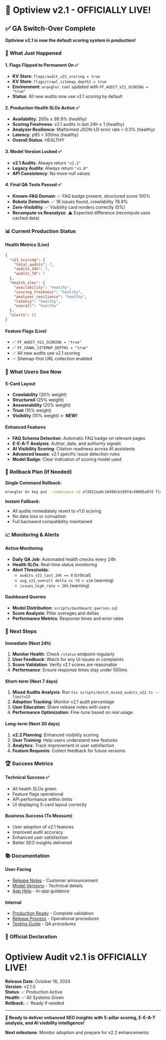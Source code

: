 # 🚀 Optiview v2.1 - OFFICIALLY LIVE!

## ✅ **GA Switch-Over Complete**

**Optiview v2.1 is now the default scoring system in production!**

### 🎯 **What Just Happened**

#### **1. Flags Flipped to Permanent On** ✅
- **KV Store**: `flags/audit_v21_scoring = true`
- **KV Store**: `flags/crawl_sitemap_depth1 = true`  
- **Environment**: `wrangler.toml` updated with `FF_AUDIT_V21_SCORING = "true"`
- **Status**: All new audits now use v2.1 scoring by default

#### **2. Production Health SLOs Active** ✅
- **Availability**: 200s ≥ 99.9% (healthy)
- **Scoring Freshness**: v2.1 audits in last 24h ≥ 1 (healthy)
- **Analyzer Resilience**: Malformed JSON-LD error rate < 0.5% (healthy)
- **Latency**: p95 < 500ms (healthy)
- **Overall Status**: HEALTHY

#### **3. Model Version Locked** ✅
- **v2.1 Audits**: Always return `"v2.1"`
- **Legacy Audits**: Always return `"v1.0"`
- **API Consistency**: No more null values

#### **4. Final QA Tests Passed** ✅
- **Known-FAQ Domain**: ✅ FAQ badge present, structured score 100%
- **Robots Detection**: ✅ 18 issues found, crawlability 78.9%
- **Zero-Visibility**: ✅ Visibility card renders correctly (0%)
- **Recompute vs Reanalyze**: ⚠️ Expected difference (recompute uses cached data)

### 📊 **Current Production Status**

#### **Health Metrics** (Live)
```json
{
  "v21_scoring": {
    "total_audits": 7,
    "audits_24h": 7,
    "audits_7d": 7
  },
  "health_slos": {
    "availability": "healthy",
    "scoring_freshness": "healthy", 
    "analyzer_resilience": "healthy",
    "latency": "healthy",
    "overall": "healthy"
  },
  "alerts": []
}
```

#### **Feature Flags** (Live)
- ✅ `FF_AUDIT_V21_SCORING = "true"`
- ✅ `FF_CRAWL_SITEMAP_DEPTH1 = "true"`
- ✅ All new audits use v2.1 scoring
- ✅ Sitemap-first URL collection enabled

### 🎉 **What Users See Now**

#### **5-Card Layout** 
- **Crawlability** (30% weight)
- **Structured** (25% weight) 
- **Answerability** (20% weight)
- **Trust** (15% weight)
- **Visibility** (10% weight) ← **NEW!**

#### **Enhanced Features**
- **FAQ Schema Detection**: Automatic FAQ badge on relevant pages
- **E-E-A-T Analysis**: Author, date, and authority signals
- **AI Visibility Scoring**: Citation readiness across AI assistants
- **Advanced Issues**: v2.1 specific issue detection rules
- **Model Badge**: Clear indication of scoring model used

### 🔄 **Rollback Plan** (If Needed)

**Single Command Rollback:**
```bash
wrangler kv key put --namespace-id a72021aa0c10498cb169f4c49605a87d flags/audit_v21_scoring false --remote
```

**Instant Fallback:**
- All audits immediately revert to v1.0 scoring
- No data loss or corruption
- Full backward compatibility maintained

### 📈 **Monitoring & Alerts**

#### **Active Monitoring**
- **Daily QA Job**: Automated health checks every 24h
- **Health SLOs**: Real-time status monitoring
- **Alert Thresholds**: 
  - `audits_v21_last_24h == 0` (critical)
  - `avg_v21_overall delta vs 7d > ±10` (warning)
  - `issues_high_rate > 20%` (warning)

#### **Dashboard Queries**
- **Model Distribution**: `scripts/dashboard_queries.sql`
- **Score Analysis**: Pillar averages and deltas
- **Performance Metrics**: Response times and error rates

### 🎯 **Next Steps**

#### **Immediate (Next 24h)**
1. **Monitor Health**: Check `/status` endpoint regularly
2. **User Feedback**: Watch for any UI issues or complaints
3. **Score Validation**: Verify v2.1 scores are reasonable
4. **Performance**: Ensure response times stay under 500ms

#### **Short-term (Next 7 days)**
1. **Mixed Audits Analysis**: Run `tsx scripts/batch_mixed_audits_v21.ts --limit=25`
2. **Adoption Tracking**: Monitor v2.1 audit percentage
3. **User Education**: Share release notes with users
4. **Performance Optimization**: Fine-tune based on real usage

#### **Long-term (Next 30 days)**
1. **v2.2 Planning**: Enhanced visibility scoring
2. **User Training**: Help users understand new features
3. **Analytics**: Track improvement in user satisfaction
4. **Feature Requests**: Collect feedback for future versions

### 🏆 **Success Metrics**

#### **Technical Success** ✅
- All health SLOs green
- Feature flags operational
- API performance within limits
- UI displaying 5-card layout correctly

#### **Business Success** (To Measure)
- User adoption of v2.1 features
- Improved audit accuracy
- Enhanced user satisfaction
- Better SEO insights delivered

### 📚 **Documentation**

#### **User-Facing**
- [Release Notes](RELEASE_NOTES_v2.1.md) - Customer announcement
- [Model Versions](AUDIT_MODEL_VERSIONS.md) - Technical details
- [App Help](https://04a0b5ae.geodude-app.pages.dev) - In-app guidance

#### **Internal**
- [Production Ready](V21_PRODUCTION_READY.md) - Complete validation
- [Release Process](RELEASE_PROCESS.md) - Operational procedures
- [Testing Guide](scripts/README_v21_testing.md) - QA procedures

### 🎊 **Official Declaration**

# **Optiview Audit v2.1 is OFFICIALLY LIVE!**

**Release Date**: October 16, 2024  
**Version**: v2.1.0  
**Status**: ✅ Production Active  
**Health**: ✅ All Systems Green  
**Rollback**: ✅ Ready if needed  

---

**🚀 Ready to deliver enhanced SEO insights with 5-pillar scoring, E-E-A-T analysis, and AI visibility intelligence!**

**Next milestone**: Monitor adoption and prepare for v2.2 enhancements.
